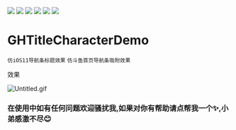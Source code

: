![](https://img.shields.io/badge/platform-iOS-red.svg) ![](https://img.shields.io/badge/language-Objective--C-orange.svg) 
![](https://img.shields.io/badge/license-MIT%20License-brightgreen.svg) 
![](https://img.shields.io/appveyor/ci/gruntjs/grunt.svg)
![](https://img.shields.io/vscode-marketplace/d/repo.svg)
![](https://img.shields.io/cocoapods/l/packageName.svg)


# GHTitleCharacterDemo
`仿iOS11导航条标题效果` `仿斗鱼首页导航条吸附效果`


效果


![Untitled.gif](https://upload-images.jianshu.io/upload_images/1419035-9d98425daa93d7f2.gif?imageMogr2/auto-orient/strip)



### 在使用中如有任何问题欢迎骚扰我,如果对你有帮助请点帮我一个✨,小弟感激不尽:blush: